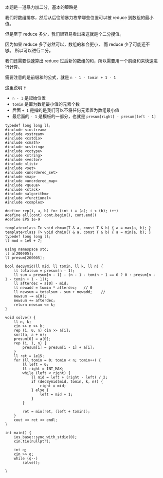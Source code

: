 本题是一道暴力加二分，基本的策略是

我们将数组排序，然后从后往前暴力枚举哪些位置可以被 reduce 到数组的最小值。

但是至于 reduce 多少，我们很容易看出来这就是个二分搜值。

因为如果 reduce 多了必然可以，数组的和会更小，
而 reduce 少了可能还不够。 所以可以进行二分。

我们还需要快速算出 reduce 过后新的数组的和，所以需要用一个前缀和来快速进行计算。

需要注意的是前缀和的公式，就是 `n - 1 - tomin + 1 - 1`

这里说明下
- `n - 1` 是起始位置
- `tomin` 是置为数组最小值的元素个数
- 后面 `+ 1` 是指的是我们可以不将任何元素置为数组最小值
- 最后面的 `- 1` 是模板的一部分，也就是 `presum[right] - presum[left - 1]`

```
typedef long long ll;
#include <iostream> 
#include <sstream> 
#include <cstdio> 
#include <cmath> 
#include <cstring> 
#include <cctype> 
#include <string> 
#include <vector> 
#include <list> 
#include <set> 
#include <unordered_set>
#include <map> 
#include <unordered_map>
#include <queue> 
#include <stack> 
#include <algorithm> 
#include <functional>
#include <complex> 
    
#define rep(i, a, b) for (int i = (a); i < (b); i++)
#define all(cont) cont.begin(), cont.end()
#define EPS 1e-9
    
template<class T> void chmax(T & a, const T & b) { a = max(a, b); } 
template<class T> void chmin(T & a, const T & b) { a = min(a, b); } 
typedef long long ll;
ll mod = 1e9 + 7;
    
using namespace std;
ll a[200005];
ll presum[200005];

bool decBymid(ll mid, ll tomin, ll k, ll n) {
    ll totalsum = presum[n - 1];
    ll sum = presum[n - 1] - (n - 1 - tomin + 1 == 0 ? 0 : presum[n - 1 - tomin + 1 - 1]);
    ll afterdec = a[0] - mid;
    ll newadd = tomin * afterdec;   // 0
    ll newsum = totalsum - sum + newadd;    // 
    newsum -= a[0];
    newsum += afterdec;
    return newsum <= k;
}

void solve() {
    ll n, k;
    cin >> n >> k;
    rep (i, 0, n) cin >> a[i];
    sort(a, a + n);
    presum[0] = a[0];
    rep (i, 1, n) {
        presum[i] = presum[i - 1] + a[i];
    }
    ll ret = 1e15;
    for (ll tomin = 0; tomin < n; tomin++) {
        ll left = 0;
        ll right = INT_MAX;
        while (left < right) {
            ll mid = left + (right - left) / 2;
            if (decBymid(mid, tomin, k, n)) {
                right = mid;
            } else {
                left = mid + 1;
            }
        }
        
        ret = min(ret, (left + tomin));
    }
    cout << ret << endl;
}
    
int main() {
    ios_base::sync_with_stdio(0);
    cin.tie(nullptr);
    
    int q;
    cin >> q;
    while (q--)
        solve();
    
}
```